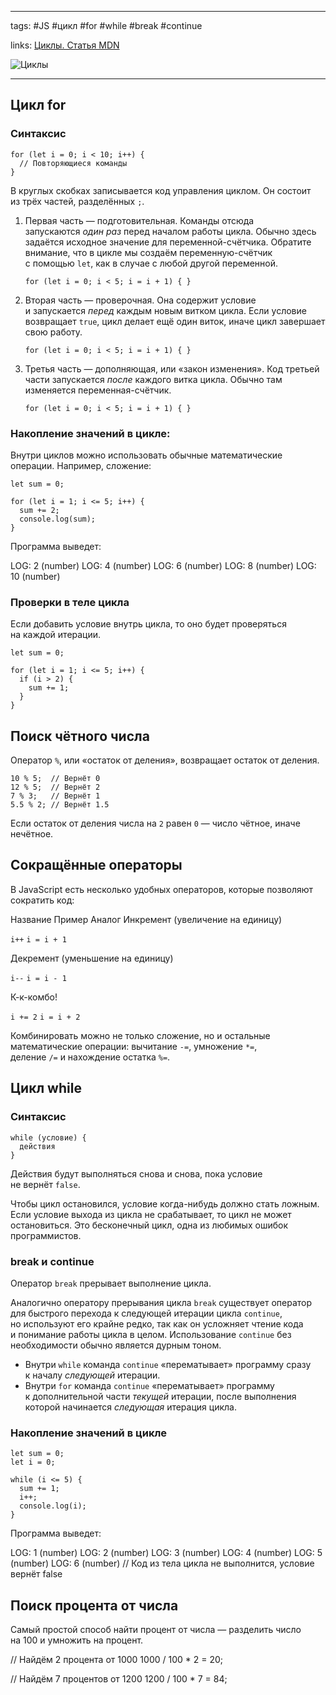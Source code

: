 ____

tags: #JS #цикл #for  #while #break #continue 

links: [Циклы. Статья MDN](https://developer.mozilla.org/ru/docs/Web/JavaScript/Guide/Loops_and_iteration) 

![Циклы](https://www.youtube.com/watch?v=yQhQOeYDBo0)

_____
## Цикл for
### Синтаксис

```
for (let i = 0; i < 10; i++) {
  // Повторяющиеся команды
}
```

В круглых скобках записывается код управления циклом. Он состоит из трёх частей, разделённых `;`.

1.  Первая часть — подготовительная. Команды отсюда запускаются _один раз_ перед началом работы цикла. Обычно здесь задаётся исходное значение для переменной-счётчика. Обратите внимание, что в цикле мы создаём переменную-счётчик с помощью `let`, как в случае с любой другой переменной.
    ```
    for (let i = 0; i < 5; i = i + 1) { }
    ```
    
2.  Вторая часть — проверочная. Она содержит условие и запускается _перед_ каждым новым витком цикла. Если условие возвращает `true`, цикл делает ещё один виток, иначе цикл завершает свою работу.
    ```
    for (let i = 0; i < 5; i = i + 1) { }
    ```
    
3.  Третья часть — дополняющая, или «закон изменения». Код третьей части запускается _после_ каждого витка цикла. Обычно там изменяется переменная-счётчик.
    ```
    for (let i = 0; i < 5; i = i + 1) { }
    ```
    

### Накопление значений в цикле:

Внутри циклов можно использовать обычные математические операции. Например, сложение:
```
let sum = 0;

for (let i = 1; i <= 5; i++) {
  sum += 2;
  console.log(sum);
}
```

Программа выведет:

LOG: 2 (number)
LOG: 4 (number)
LOG: 6 (number)
LOG: 8 (number)
LOG: 10 (number)

### Проверки в теле цикла

Если добавить условие внутрь цикла, то оно будет проверяться на каждой итерации.
```
let sum = 0;

for (let i = 1; i <= 5; i++) {
  if (i > 2) {
    sum += 1;
  }
}
```


## Поиск чётного числа

Оператор `%`, или «остаток от деления», возвращает остаток от деления.
```
10 % 5;  // Вернёт 0
12 % 5;  // Вернёт 2
7 % 3;   // Вернёт 1
5.5 % 2; // Вернёт 1.5
```

Если остаток от деления числа на `2` равен `0` — число чётное, иначе нечётное.

## Сокращённые операторы

В JavaScript есть несколько удобных операторов, которые позволяют сократить код:

Название
Пример
Аналог
Инкремент (увеличение на единицу)

`i++`
`i = i + 1`

Декремент (уменьшение на единицу)

`i--`
`i = i - 1`

К-к-комбо!

`i += 2`
`i = i + 2`

Комбинировать можно не только сложение, но и остальные математические операции: вычитание `-=`, умножение `*=`, деление `/=` и нахождение остатка `%=`.

## Цикл while

### Синтаксис

```
while (условие) {
  действия
}
```

Действия будут выполняться снова и снова, пока условие не вернёт `false`.

Чтобы цикл остановился, условие когда-нибудь должно стать ложным. Если условие выхода из цикла не срабатывает, то цикл не может остановиться. Это бесконечный цикл, одна из любимых ошибок программистов.

### break и continue

Оператор `break` прерывает выполнение цикла.

Аналогично оператору прерывания цикла `break` существует оператор для быстрого перехода к следующей итерации цикла `continue`, но используют его крайне редко, так как он усложняет чтение кода и понимание работы цикла в целом. Использование `continue` без необходимости обычно является дурным тоном.

-   Внутри `while` команда `continue` «перематывает» программу сразу к началу _следующей_ итерации.
-   Внутри `for` команда `continue` «перематывает» программу к дополнительной части _текущей_ итерации, после выполнения которой начинается _следующая_ итерация цикла.

### Накопление значений в цикле

```
let sum = 0;
let i = 0;

while (i <= 5) {
  sum += 1;
  i++;
  console.log(i);
}
```

Программа выведет:

LOG: 1 (number)
LOG: 2 (number)
LOG: 3 (number)
LOG: 4 (number)
LOG: 5 (number)
LOG: 6 (number) // Код из тела цикла не выполнится, условие вернёт false

## Поиск процента от числа

Самый простой способ найти процент от числа — разделить число на 100 и умножить на процент.

// Найдём 2 процента от 1000
1000 / 100 * 2 = 20;

// Найдём 7 процентов от 1200
1200 / 100 * 7 = 84;